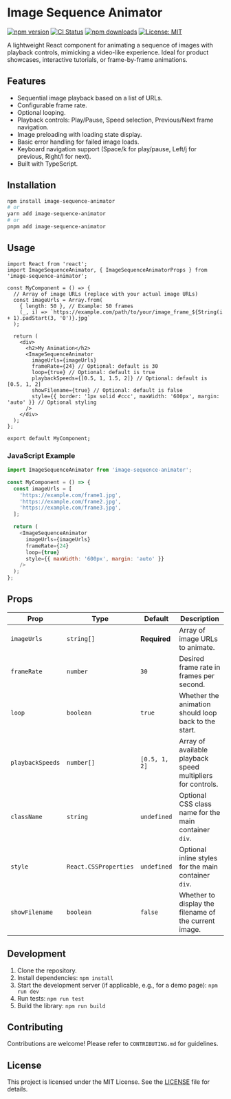 # Image Sequence Animator

[![npm version](https://badge.fury.io/js/image-sequence-animator.svg)](https://badge.fury.io/js/image-sequence-animator)
[![CI Status](https://github.com/buildwizai/image-sequence-animator/actions/workflows/ci.yml/badge.svg)](https://github.com/buildwizai/image-sequence-animator/actions/workflows/ci.yml)
[![npm downloads](https://img.shields.io/npm/dm/image-sequence-animator.svg)](https://www.npmjs.com/package/image-sequence-animator)
[![License: MIT](https://img.shields.io/badge/License-MIT-yellow.svg)](https://opensource.org/licenses/MIT)

A lightweight React component for animating a sequence of images with playback controls, mimicking a video-like experience. Ideal for product showcases, interactive tutorials, or frame-by-frame animations.

## Features

-   Sequential image playback based on a list of URLs.
-   Configurable frame rate.
-   Optional looping.
-   Playback controls: Play/Pause, Speed selection, Previous/Next frame navigation.
-   Image preloading with loading state display.
-   Basic error handling for failed image loads.
-   Keyboard navigation support (Space/k for play/pause, Left/j for previous, Right/l for next).
-   Built with TypeScript.

## Installation

```bash
npm install image-sequence-animator
# or
yarn add image-sequence-animator
# or
pnpm add image-sequence-animator
```

## Usage

```tsx
import React from 'react';
import ImageSequenceAnimator, { ImageSequenceAnimatorProps } from 'image-sequence-animator';

const MyComponent = () => {
  // Array of image URLs (replace with your actual image URLs)
  const imageUrls = Array.from(
    { length: 50 }, // Example: 50 frames
    (_, i) => `https://example.com/path/to/your/image_frame_${String(i + 1).padStart(3, '0')}.jpg`
  );

  return (
    <div>
      <h2>My Animation</h2>
      <ImageSequenceAnimator
        imageUrls={imageUrls}
        frameRate={24} // Optional: default is 30
        loop={true} // Optional: default is true
        playbackSpeeds={[0.5, 1, 1.5, 2]} // Optional: default is [0.5, 1, 2]
        showFilename={true} // Optional: default is false
        style={{ border: '1px solid #ccc', maxWidth: '600px', margin: 'auto' }} // Optional styling
      />
    </div>
  );
};

export default MyComponent;
```

### JavaScript Example

```javascript
import ImageSequenceAnimator from 'image-sequence-animator';

const MyComponent = () => {
  const imageUrls = [
    'https://example.com/frame1.jpg',
    'https://example.com/frame2.jpg',
    'https://example.com/frame3.jpg',
  ];

  return (
    <ImageSequenceAnimator
      imageUrls={imageUrls}
      frameRate={24}
      loop={true}
      style={{ maxWidth: '600px', margin: 'auto' }}
    />
  );
};
```

## Props

| Prop             | Type                   | Default       | Description                                                 |
| ---------------- | ---------------------- | ------------- | ----------------------------------------------------------- |
| `imageUrls`      | `string[]`             | **Required**  | Array of image URLs to animate.                             |
| `frameRate`      | `number`               | `30`          | Desired frame rate in frames per second.                    |
| `loop`           | `boolean`              | `true`        | Whether the animation should loop back to the start.        |
| `playbackSpeeds` | `number[]`             | `[0.5, 1, 2]` | Array of available playback speed multipliers for controls. |
| `className`      | `string`               | `undefined`   | Optional CSS class name for the main container `div`.       |
| `style`          | `React.CSSProperties`  | `undefined`   | Optional inline styles for the main container `div`.        |
| `showFilename`   | `boolean`              | `false`       | Whether to display the filename of the current image.       |

## Development

1.  Clone the repository.
2.  Install dependencies: `npm install`
3.  Start the development server (if applicable, e.g., for a demo page): `npm run dev`
4.  Run tests: `npm run test`
5.  Build the library: `npm run build`

## Contributing

Contributions are welcome! Please refer to `CONTRIBUTING.md` for guidelines.

## License

This project is licensed under the MIT License. See the [LICENSE](LICENSE) file for details.
